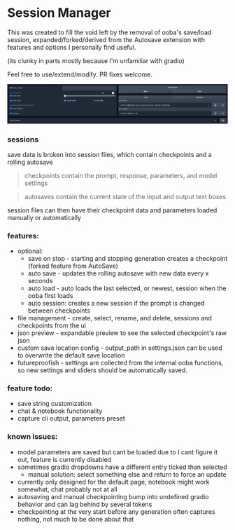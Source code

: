 # Session Manager

This was created to fill the void left by the removal of ooba's save/load session, expanded/forked/derived from the Autosave extension with features and options I personally find useful.

(its clunky in parts mostly because I'm unfamiliar with gradio)

Feel free to use/extend/modify. PR fixes welcome.

![picture of a user interface with toggles, sliders, and buttons](https://github.com/bekkayya/session_manager/blob/main/menus_preview.png)

### sessions
 save data is broken into session files, which contain checkpoints and a rolling autosave  

> checkpoints contain the prompt, response, parameters, and model settings 

> autosaves contain the current state of the input and output text boxes

session files can then have their checkpoint data and parameters loaded manually or automatically

### features:
- optional:
  - save on stop - starting and stopping generation creates a checkpoint (forked feature from AutoSave)
  - auto save - updates the rolling autosave with new data every x seconds
  - auto load - auto loads the last selected, or newest, session when the ooba first loads
  - auto session: creates a new session if the prompt is changed between checkpoints
- file management - create, select, rename, and delete, sessions and checkpoints from the ui
- json preview - expandable preview to see the selected checkpoint's raw json
- custom save location config - output_path in settings.json can be used to overwrite the default save location
- futureproofish - settings are collected from the internal ooba functions, so new settings and sliders should be automatically saved. 

### feature todo:
- save string customization
- chat & notebook functionality
- capture cli output, parameters preset

### known issues:
- model parameters are saved but cant be loaded due to I cant figure it out, feature is currently disabled
- sometimes gradio dropdowns have a different entry ticked than selected 
  - manual solution: select something else and return to force an update
- currently only designed for the default page, notebook might work somewhat, chat probably not at all
- autosaving and manual checkpointing bump into undefined gradio behavior and can lag behind by several tokens
- checkpointing at the very start before any generation often captures nothing, not much to be done about that



